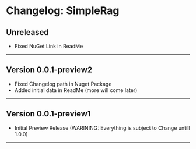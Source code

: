# Changelog: SimpleRag

## Unreleased
- Fixed NuGet Link in ReadMe

---

## Version 0.0.1-preview2
- Fixed Changelog path in Nuget Package
- Added initial data in ReadMe (more will come later)

---

## Version 0.0.1-preview1
- Initial Preview Release (WARINING: Everything is subject to Change untill 1.0.0)

---